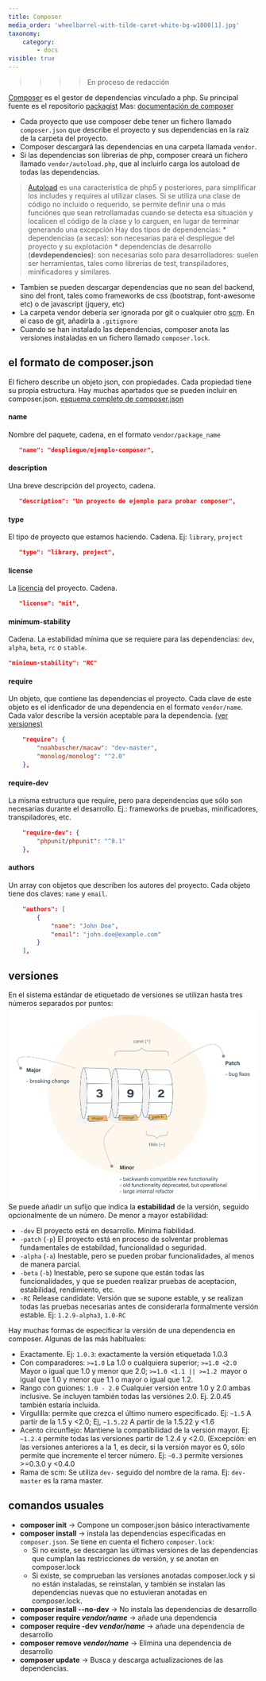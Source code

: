 ```yaml
---
title: Composer
media_order: 'wheelbarrel-with-tilde-caret-white-bg-w1000[1].jpg'
taxonomy:
    category:
        - docs
visible: true
---
```


>>>> En proceso de redacción


[Composer](https://getcomposer.org) es el gestor de dependencias vinculado a php. Su principal fuente es el repositorio [packagist](https://packagist.org/)
Mas: [documentación de composer](https://getcomposer.org/doc/)

* Cada proyecto que use composer debe tener un fichero llamado `composer.json` que describe el proyecto y sus dependencias en la raíz de la carpeta del proyecto.
* Composer descargará las dependencias en una carpeta llamada  `vendor`.
* Si las dependencias son librerias de php, composer creará un fichero llamado `vendor/autoload.php`, que al incluirlo carga los autoload de todas las dependencias.
> [Autoload](https://developer.hyvor.com/php/autoload-classes-namespaces) es una característica de php5 y posteriores, para simplificar los includes y requires al utilizar clases.
> Si se utiliza una clase de código no incluido o requerido, se permite definir una o más funciónes que sean retrollamadas cuando se detecta esa situación y
> localicen el código de la clase y lo carguen, en lugar de terminar generando una excepción
Hay dos tipos de dependencias:
    * dependencias (a secas): son necesarias para el despliegue del proyecto y su explotación
    * dependencias de desarrollo (**devdependencies**): son necesarias solo para desarrolladores: suelen ser herramientas, tales como librerias de test, transpiladores, minificadores y similares.
* Tambien se pueden descargar dependencias que no sean del backend, sino del front, tales como frameworks de css (bootstrap, font-awesome etc) o de javascript (jquery, etc)
* La carpeta vendor debería ser ignorada por git o cualquier otro <abbr title="source code manager">scm</abbr>. En el caso de git, añadirla a `.gitignore`
* Cuando se han instalado las dependencias, composer anota las versiones instaladas en un fichero llamado `composer.lock`.

## el formato de composer.json
El fichero describe un objeto json, con propiedades. Cada propiedad tiene su propia estructura. Hay muchas apartados que se pueden incluir en composer.json. [esquema completo de composer.json](https://getcomposer.org/doc/04-schema.md)

#### name
Nombre del paquete, cadena, en el formato `vendor/package_name`
```json
   "name": "despliegue/ejemplo-composer",
```

#### description
Una breve descripción del proyecto, cadena.
```json
   "description": "Un proyecto de ejemplo para probar composer",
```
#### type
El tipo de proyecto que estamos haciendo. Cadena. Ej: `library`, `project`
```json
   "type": "library, project",
```
#### license
La [licencia](https://spdx.org/licenses/) del proyecto. Cadena.
```json   
   "license": "mit",
```

#### minimum-stability
Cadena. La estabilidad mínima que se requiere para las dependencias: `dev`, `alpha`, `beta`, `rc` o `stable`.
```json
"minimum-stability": "RC"
```

#### require
Un objeto, que contiene las dependencias el proyecto. Cada clave de este objeto es el idenficador de una dependencia en el formato `vendor/name`. Cada valor describe la versión aceptable para la dependencia. [(ver versiones)](Versiones)
```json
    "require": {
        "noahbuscher/macaw": "dev-master",
        "monolog/monolog": "^2.0"
    },
```

#### require-dev
La misma estructura que require, pero para dependencias que sólo son necesarias durante el desarrollo. Ej.: frameworks de pruebas, minificadores, transpiladores, etc.
```json
    "require-dev": {
        "phpunit/phpunit": "^8.1"
    },
```
#### authors
Un array con objetos que describen los autores del proyecto. Cada objeto tiene dos claves: `name` y `email`.
```json
    "authors": [
        {
            "name": "John Doe",
            "email": "john.doe@example.com"
        }
    ],
```

## versiones

En el sistema estándar de etiquetado de versiones se utilizan hasta tres números separados por puntos:
![Standard version system](wheelbarrel-with-tilde-caret-white-bg-w1000%5B1%5D.jpg)
Se puede añadir un sufijo que indica la **estabilidad** de la versión, seguido opcionalmente de un número. De menor a mayor estabilidad:
* `-dev` El proyecto está en desarrollo. Mínima fiabilidad.
* `-patch` (`-p`) El proyecto está en proceso de solventar problemas fundamentales de estabildad, funcionalidad o seguridad.
* `-alpha` (`-a`) Inestable, pero se pueden probar funcionalidades, al menos de manera parcial.
* `-beta` (`-b`) Inestable, pero se supone que están todas las funcionalidades, y que se pueden realizar pruebas de aceptacion, estabilidad, rendimiento, etc.
* `-RC` Release candidate: Versión que se supone estable, y se realizan todas las pruebas necesarias antes de considerarla formalmente versión estable.
Ej: `1.2.9-alpha3`, `1.0-RC`

Hay muchas formas de especificar la versión de una dependencia en composer. Algunas de las más habituales:
* Exactamente. Ej: `1.0.3`: exactamente la versión etiquetada 1.0.3
* Con comparadores: `>=1.0` La 1.0 o cualquiera superior; `>=1.0 <2.0` Mayor o igual que 1.0 y menor que 2.0; `>=1.0 <1.1 || >=1.2 `mayor o igual que 1.0 y menor que 1.1 o mayor o igual que 1.2.
* Rango con guiones: `1.0 - 2.0` Cualquier versión entre 1.0 y 2.0 ambas inclusive. Se incluyen también todas las versiónes 2.0. Ej. 2.0.45 también estaría incluida.
* Virgulilla: permite que crezca el último numero especificado. Ej: `~1.5` A partir de la 1.5 y <2.0; Ej, `~1.5.22` A partir de la 1.5.22 y <1.6
* Acento circunflejo: Mantiene la compatibilidad de la versión mayor. Ej: `~1.2.4` permite todas las versiones partir de 1.2.4 y <2.0. (Excepción: en las versiones anteriores a la 1, es decir, si la versión mayor es 0, sólo permite que incremente el tercer número. Ej: `~0.3` permite versiones >=0.3.0 y <0.4.0
* Rama de scm: Se utiliza `dev-` seguido del nombre de la rama. Ej: `dev-master` es la rama master.

## comandos usuales

* **composer init** → Compone un composer.json básico interactivamente
* **composer install** → instala las dependencias especificadas en `composer.json`. Se tiene en cuenta el fichero `composer.lock`:
    * Si no existe, se descargan las últimas versiones de las dependencias que cumplan las restricciones de versión, y se anotan en composer.lock
    * Si existe, se comprueban las versiones anotadas composer.lock y si no están instaladas, se reinstalan, y también se instalan las dependencias nuevas que no estuvieran anotadas en composer.lock.
* **composer install --no-dev** → No instala las dependencias de desarrollo
* **composer require _vendor/name_** → añade una dependencia
* **composer require -dev _vendor/name_** → añade una dependencia de desarrollo
* **composer remove _vendor/name_** → Elimina una dependencia de desarrollo
* **composer update** → Busca y descarga actualizaciones de las dependencias.





